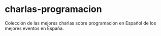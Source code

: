 # charlas-programacion
Colección de las mejores charlas sobre programación en Español de los mejores eventos en España.
